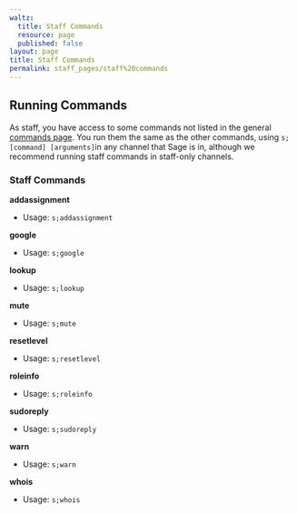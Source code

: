 ```yaml
---
waltz:
  title: Staff Commands
  resource: page
  published: false
layout: page
title: Staff Commands
permalink: staff_pages/staff%20commands
---
```

## Running Commands

As staff, you have access to some commands not listed in the general [commands page][29]. You run them the same as the
other commands, using `s;[command] [arguments]`in any channel that Sage is in, although we recommend running staff
commands in staff-only channels.

### Staff Commands

**addassignment**

- Usage: `s;addassignment `


**google**

- Usage: `s;google `


**lookup**

- Usage: `s;lookup `


**mute**

- Usage: `s;mute `


**resetlevel**

- Usage: `s;resetlevel `


**roleinfo**

- Usage: `s;roleinfo `


**sudoreply**

- Usage: `s;sudoreply `


**warn**

- Usage: `s;warn `


**whois**

- Usage: `s;whois `

[29]: https://ud-cis-discord.github.io/pages/commands (Commands)